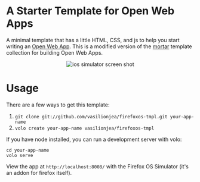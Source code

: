 # A Starter Template for Open Web Apps

A minimal template that has a little HTML, CSS, and js to help
you start writing an [Open Web App](http://www.mozilla.org/en-US/firefox/partners/). This is a modified version of the [mortar](https://github.com/mozilla/mortar/)
template collection for building Open Web Apps.

<p align="center">
  <img src="http://istocode.com/shared/img/ios-simulator-screen-shot.png" alt="ios simulator screen shot">
</p>

# Usage

There are a few ways to get this template:

   1. `git clone git://github.com/vasilionjea/firefoxos-tmpl.git your-app-name`
   2. `volo create your-app-name vasilionjea/firefoxos-tmpl`

If you have node installed, you can run a development server with volo:

    cd your-app-name
    volo serve

View the app at `http://localhost:8008/` with the Firefox OS Simulator (it's an addon for firefox itself).

